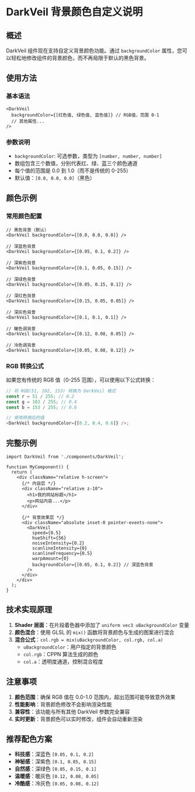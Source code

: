 # DarkVeil 背景颜色自定义说明

## 概述

DarkVeil 组件现在支持自定义背景颜色功能。通过 `backgroundColor` 属性，您可以轻松地修改组件的背景颜色，而不再局限于默认的黑色背景。

## 使用方法

### 基本语法

```tsx
<DarkVeil
  backgroundColor={[红色值, 绿色值, 蓝色值]} // RGB值，范围 0-1
  // 其他属性...
/>
```

### 参数说明

- `backgroundColor`: 可选参数，类型为 `[number, number, number]`
- 数组包含三个数值，分别代表红、绿、蓝三个颜色通道
- 每个值的范围是 0.0 到 1.0（而不是传统的 0-255）
- 默认值：`[0.0, 0.0, 0.0]`（黑色）

## 颜色示例

### 常用颜色配置

```tsx
// 黑色背景（默认）
<DarkVeil backgroundColor={[0.0, 0.0, 0.0]} />

// 深蓝色背景
<DarkVeil backgroundColor={[0.05, 0.1, 0.2]} />

// 深紫色背景
<DarkVeil backgroundColor={[0.1, 0.05, 0.15]} />

// 深绿色背景
<DarkVeil backgroundColor={[0.05, 0.15, 0.1]} />

// 深红色背景
<DarkVeil backgroundColor={[0.15, 0.05, 0.05]} />

// 深灰色背景
<DarkVeil backgroundColor={[0.1, 0.1, 0.1]} />

// 暖色调背景
<DarkVeil backgroundColor={[0.12, 0.08, 0.05]} />

// 冷色调背景
<DarkVeil backgroundColor={[0.05, 0.08, 0.12]} />
```

### RGB 转换公式

如果您有传统的 RGB 值（0-255 范围），可以使用以下公式转换：

```javascript
// 将 RGB(51, 102, 153) 转换为 DarkVeil 格式
const r = 51 / 255; // 0.2
const g = 102 / 255; // 0.4
const b = 153 / 255; // 0.6

// 使用转换后的值
<DarkVeil backgroundColor={[0.2, 0.4, 0.6]} />;
```

## 完整示例

```tsx
import DarkVeil from './components/DarkVeil';

function MyComponent() {
  return (
    <div className="relative h-screen">
      {/* 内容层 */}
      <div className="relative z-10">
        <h1>我的网站标题</h1>
        <p>网站内容...</p>
      </div>

      {/* 背景效果层 */}
      <div className="absolute inset-0 pointer-events-none">
        <DarkVeil
          speed={0.5}
          hueShift={56}
          noiseIntensity={0.2}
          scanlineIntensity={0}
          scanlineFrequency={0.5}
          warpAmount={0}
          backgroundColor={[0.05, 0.1, 0.2]} // 深蓝色背景
        />
      </div>
    </div>
  );
}
```

## 技术实现原理

1. **Shader 层面**：在片段着色器中添加了 `uniform vec3 uBackgroundColor` 变量
2. **颜色混合**：使用 GLSL 的 `mix()` 函数将背景颜色与生成的图案进行混合
3. **混合公式**：`col.rgb = mix(uBackgroundColor, col.rgb, col.a)`
   - `uBackgroundColor`：用户指定的背景颜色
   - `col.rgb`：CPPN 算法生成的颜色
   - `col.a`：透明度通道，控制混合程度

## 注意事项

1. **颜色范围**：确保 RGB 值在 0.0-1.0 范围内，超出范围可能导致意外效果
2. **性能影响**：背景颜色修改不会影响渲染性能
3. **兼容性**：该功能与所有其他 DarkVeil 参数完全兼容
4. **实时更新**：背景颜色可以实时修改，组件会自动重新渲染

## 推荐配色方案

- **科技感**：深蓝色 `[0.05, 0.1, 0.2]`
- **神秘感**：深紫色 `[0.1, 0.05, 0.15]`
- **自然感**：深绿色 `[0.05, 0.15, 0.1]`
- **温暖感**：暖灰色 `[0.12, 0.08, 0.05]`
- **冷酷感**：冷灰色 `[0.05, 0.08, 0.12]`
